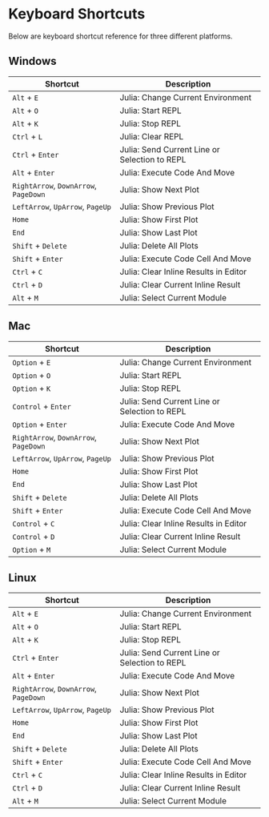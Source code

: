 # Keyboard Shortcuts

Below are keyboard shortcut reference for three different platforms.

## Windows

| Shortcut      | Description |
| ----------- | ----------- |
| `Alt` + `E`      | Julia: Change Current Environment|
| `Alt` + `O`   | Julia: Start REPL|
| `Alt` + `K`   | Julia: Stop REPL|
| `Ctrl` + `L` | Julia: Clear REPL|
| `Ctrl` + `Enter`   | Julia: Send Current Line or Selection to REPL|
| `Alt` + `Enter`   | Julia: Execute Code And Move|
| `RightArrow`, `DownArrow`, `PageDown`   | Julia: Show Next Plot|
| `LeftArrow`, `UpArrow`, `PageUp`     | Julia: Show Previous Plot|
| `Home`   | Julia: Show First Plot|
| `End`   | Julia: Show Last Plot|
| `Shift` + `Delete`  | Julia: Delete All Plots|
| `Shift` + `Enter` |Julia: Execute Code Cell And Move|
| `Ctrl` + `C` | Julia: Clear Inline Results in Editor|
| `Ctrl` + `D` | Julia: Clear Current Inline Result|
| `Alt` + `M` | Julia: Select Current Module| 

## Mac

| Shortcut      | Description |
| ----------- | ----------- |
| `Option` + `E`      | Julia: Change Current Environment|
| `Option` + `O`   | Julia: Start REPL|
| `Option` + `K`   | Julia: Stop REPL|
| `Control` + `Enter`   | Julia: Send Current Line or Selection to REPL|
| `Option` + `Enter`   | Julia: Execute Code And Move|
| `RightArrow`, `DownArrow`, `PageDown`   | Julia: Show Next Plot|
| `LeftArrow`, `UpArrow`, `PageUp`     | Julia: Show Previous Plot|
| `Home`   | Julia: Show First Plot|
| `End`   | Julia: Show Last Plot|
| `Shift` + `Delete`  | Julia: Delete All Plots|
| `Shift` + `Enter` |Julia: Execute Code Cell And Move|
| `Control` + `C` | Julia: Clear Inline Results in Editor|
| `Control` + `D` | Julia: Clear Current Inline Result|
| `Option` + `M` | Julia: Select Current Module| 

## Linux

| Shortcut      | Description |
| ----------- | ----------- |
| `Alt` + `E`      | Julia: Change Current Environment|
| `Alt` + `O`   | Julia: Start REPL|
| `Alt` + `K`   | Julia: Stop REPL|
| `Ctrl` + `Enter`   | Julia: Send Current Line or Selection to REPL|
| `Alt` + `Enter`   | Julia: Execute Code And Move|
| `RightArrow`, `DownArrow`, `PageDown`   | Julia: Show Next Plot|
| `LeftArrow`, `UpArrow`, `PageUp`     | Julia: Show Previous Plot|
| `Home`   | Julia: Show First Plot|
| `End`   | Julia: Show Last Plot|
| `Shift` + `Delete`  | Julia: Delete All Plots|
| `Shift` + `Enter` |Julia: Execute Code Cell And Move|
| `Ctrl` + `C` | Julia: Clear Inline Results in Editor|
| `Ctrl` + `D` | Julia: Clear Current Inline Result|
| `Alt` + `M` | Julia: Select Current Module| 
